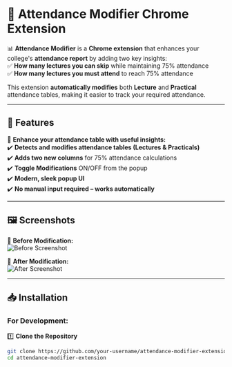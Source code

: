 # 🎯 Attendance Modifier Chrome Extension  

📊 **Attendance Modifier** is a **Chrome extension** that enhances your college's **attendance report** by adding two key insights:  
✅ **How many lectures you can skip** while maintaining 75% attendance  
✅ **How many lectures you must attend** to reach 75% attendance  

This extension **automatically modifies** both **Lecture** and **Practical** attendance tables, making it easier to track your required attendance.

---

## 🌟 Features  
🚀 **Enhance your attendance table with useful insights:**  
✔️ **Detects and modifies attendance tables (Lectures & Practicals)**  
✔️ **Adds two new columns** for 75% attendance calculations  
✔️ **Toggle Modifications** ON/OFF from the popup  
✔️ **Modern, sleek popup UI**  
✔️ **No manual input required – works automatically**  

---

## 🖼️ Screenshots  
📌 **Before Modification:**  
![Before Screenshot](assets/before.png)  

📌 **After Modification:**  
![After Screenshot](assets/after.png)  

---

## 📥 Installation  

### **For Development:**  
1️⃣ **Clone the Repository**  
   ```sh
   git clone https://github.com/your-username/attendance-modifier-extension.git
   cd attendance-modifier-extension
